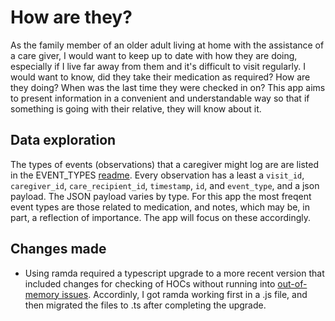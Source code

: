 # How are they?

As the family member of an older adult living at home with the assistance of a care giver, I would want to keep up to date with how they are doing, especially if I live far away from them and it's difficult to visit regularly. I would want to know, did they take their medication as required? How are they doing? When was the last time they were checked in on? This app aims to present information in a convenient and understandable way so that if something is going with their relative, they will know about it.


## Data exploration

The types of events (observations) that a caregiver might log are are listed in the EVENT_TYPES [readme](./docs/EVENTS_TYPES.md). Every observation has a least a `visit_id`, `caregiver_id`, `care_recipient_id`, `timestamp`, `id`, and `event_type`, and a json payload. The JSON payload varies by type. For this app the most freqent event types are those related to medication, and notes, which may be, in part, a reflection of importance. The app will focus on these accordingly.

## Changes made

- Using ramda required a typescript upgrade to a more recent version that included changes for checking of HOCs without running into [out-of-memory issues](https://github.com/microsoft/TypeScript/issues/30473). Accordinly, I got ramda working first in a .js file, and then migrated the files to .ts after completing the upgrade.

